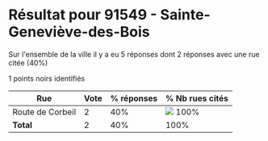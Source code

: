 # Résultat pour 91549 - Sainte-Geneviève-des-Bois

Sur l'ensemble de la ville il y a eu 5 réponses dont 2 réponses avec une rue citée (40%)

1 points noirs identifiés

| Rue | Vote | % réponses | % Nb rues cités|
|-----|------|------------|----------------|
| Route de Corbeil | 2 | 40% | <img src="../../img/bar_100.gif" />&nbsp;100%|
| **Total** | 2 | 40% | 100%|
